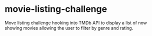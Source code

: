 # movie-listing-challenge
Move listing challenge hooking into TMDb API to display a list of now showing movies allowing the user to filter by genre and rating.
